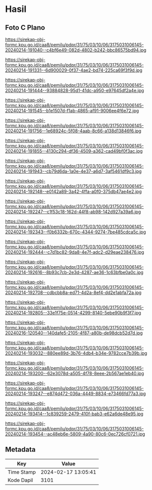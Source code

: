 # Hasil

## Foto C Plano

https://sirekap-obj-formc.kpu.go.id/caa8/pemilu/pdpr/31/75/03/10/06/3175031006145-20240214-191040--c4bf6e49-082d-4802-b242-bbc86575bd94.jpg

https://sirekap-obj-formc.kpu.go.id/caa8/pemilu/pdpr/31/75/03/10/06/3175031006145-20240214-191331--6d900029-0f37-4ae2-bd74-225ca69f3f9d.jpg

https://sirekap-obj-formc.kpu.go.id/caa8/pemilu/pdpr/31/75/03/10/06/3175031006145-20240214-191444--93884828-95d1-41dc-a950-e97645df2a4e.jpg

https://sirekap-obj-formc.kpu.go.id/caa8/pemilu/pdpr/31/75/03/10/06/3175031006145-20240214-191545--b1e1507d-f1ab-4865-af91-9006ee4f6e72.jpg

https://sirekap-obj-formc.kpu.go.id/caa8/pemilu/pdpr/31/75/03/10/06/3175031006145-20240214-191756--1e68924c-5f08-4aab-8c66-a138d13846f6.jpg

https://sirekap-obj-formc.kpu.go.id/caa8/pemilu/pdpr/31/75/03/10/06/3175031006145-20240214-191855--4130c294-df36-4509-a362-cad49bf0f3ac.jpg

https://sirekap-obj-formc.kpu.go.id/caa8/pemilu/pdpr/31/75/03/10/06/3175031006145-20240214-191943--cb79d6da-1a0e-4e37-a6d7-3af5461df9c3.jpg

https://sirekap-obj-formc.kpu.go.id/caa8/pemilu/pdpr/31/75/03/10/06/3175031006145-20240214-192148--e0142a89-3a42-4ffa-a0f0-375db47ae4e2.jpg

https://sirekap-obj-formc.kpu.go.id/caa8/pemilu/pdpr/31/75/03/10/06/3175031006145-20240214-192247--c1f53c18-162d-44f8-ab98-142d927a39a6.jpg

https://sirekap-obj-formc.kpu.go.id/caa8/pemilu/pdpr/31/75/03/10/06/3175031006145-20240214-192343--f0b6332b-670c-4344-9274-7be485cdca5c.jpg

https://sirekap-obj-formc.kpu.go.id/caa8/pemilu/pdpr/31/75/03/10/06/3175031006145-20240214-192444--c7d1bc82-9da8-4e7f-adc2-d29eae238476.jpg

https://sirekap-obj-formc.kpu.go.id/caa8/pemilu/pdpr/31/75/03/10/06/3175031006145-20240214-192616--8b93c7cb-2e3d-4287-ae36-1c63bfbe0a0c.jpg

https://sirekap-obj-formc.kpu.go.id/caa8/pemilu/pdpr/31/75/03/10/06/3175031006145-20240214-192708--cdbcbb8a-ed71-4d2a-8ef4-dd2e1abfa72a.jpg

https://sirekap-obj-formc.kpu.go.id/caa8/pemilu/pdpr/31/75/03/10/06/3175031006145-20240214-192805--33e1f75e-0514-4299-8140-5ebe90b9f3f7.jpg

https://sirekap-obj-formc.kpu.go.id/caa8/pemilu/pdpr/31/75/03/10/06/3175031006145-20240216-120540--140dafe5-2105-4f87-a80b-de98dcb52d7d.jpg

https://sirekap-obj-formc.kpu.go.id/caa8/pemilu/pdpr/31/75/03/10/06/3175031006145-20240214-193032--880ee89d-3b76-4db4-b34e-9782cce7b39b.jpg

https://sirekap-obj-formc.kpu.go.id/caa8/pemilu/pdpr/31/75/03/10/06/3175031006145-20240214-193200--62e3078d-a505-4f78-8eee-2b567ae1eb40.jpg

https://sirekap-obj-formc.kpu.go.id/caa8/pemilu/pdpr/31/75/03/10/06/3175031006145-20240214-193247--e874d472-036a-4449-8834-e73466fd77a3.jpg

https://sirekap-obj-formc.kpu.go.id/caa8/pemilu/pdpr/31/75/03/10/06/3175031006145-20240214-193414--1c839259-2479-410f-bab3-e62a6de48e95.jpg

https://sirekap-obj-formc.kpu.go.id/caa8/pemilu/pdpr/31/75/03/10/06/3175031006145-20240214-193454--ac48eb6e-5809-4a90-80c6-0ec726cf0721.jpg


## Metadata

| Key        | Value               |
| ---------- | ------------------- |
| Time Stamp | 2024-02-17 13:05:41 |
| Kode Dapil | 3101                |



